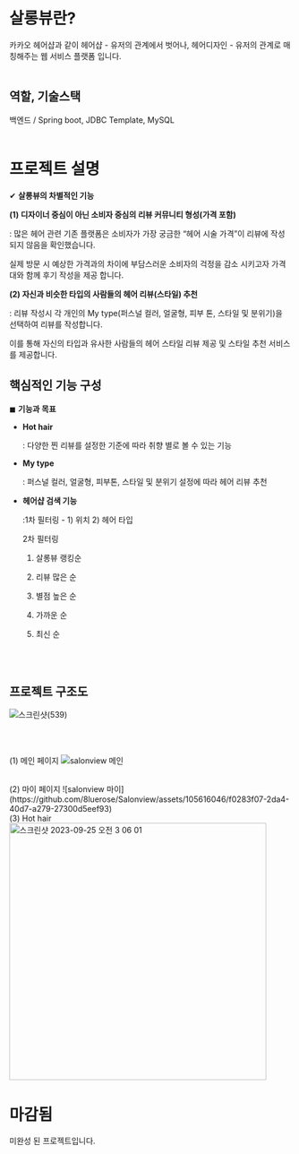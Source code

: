 # 살롱뷰란?
카카오 헤어샵과 같이 헤어샵 - 유저의 관계에서 벗어나, 헤어디자인 - 유저의 관계로 매칭해주는 웹 서비스 플랫폼 입니다.
<br><br>


## 역할, 기술스택
백엔드 / Spring boot, JDBC Template, MySQL
<br><br>


# 프로젝트 설명

✔ **살롱뷰의 차별적인 기능**

**(1) 디자이너 중심이 아닌 소비자 중심의 리뷰 커뮤니티 형성(가격 포함)**

: 많은 헤어 관련 기존 플랫폼은 소비자가 가장 궁금한 “헤어 시술 가격”이 리뷰에 작성되지 않음을 확인했습니다. 

실제 방문 시 예상한 가격과의 차이에 부담스러운 소비자의 걱정을 감소 시키고자 가격대와 함께 후기 작성을 제공 합니다.

**(2) 자신과 비슷한 타입의 사람들의 헤어 리뷰(스타일) 추천**

: 리뷰 작성시 각 개인의 My type(퍼스널 컬러, 얼굴형, 피부 톤, 스타일 및 분위기)을 선택하여 리뷰를 작성합니다. 

이를 통해 자신의 타입과 유사한 사람들의 헤어 스타일 리뷰 제공 및 스타일 추천 서비스를 제공합니다.

## 핵심적인 기능 구성

◼ **기능과 목표**

- **Hot hair**
    
    : 다양한 찐 리뷰를 설정한 기준에 따라 취향 별로 볼 수 있는 기능
    
- **My type**
    
    : 퍼스널 컬러, 얼굴형, 피부톤, 스타일 및 분위기 설정에 따라 헤어 리뷰 추천
    
- **헤어샵 검색 기능**
    
    :1차 필터링 - 1) 위치   2) 헤어 타입
    
     2차 필터링
    
    1) 살롱뷰 랭킹순
    
    2) 리뷰 많은 순
    
    3) 별점 높은 순
    
    4) 가까운 순
    
    5) 최신 순


<br><br>

 ## 프로젝트 구조도
 ![스크린샷(539)](https://github.com/8luerose/Salonview/assets/105616046/30890fbc-440a-4772-8abe-e3e4653c0fe1)

<br><br>

(1) 메인 페이지
![salonview 메인](https://github.com/8luerose/Salonview/assets/105616046/36cb85e0-9cfa-41e7-81e8-43baec830984)

<br>
(2) 마이 페이지
![salonview 마이](https://github.com/8luerose/Salonview/assets/105616046/f0283f07-2da4-40d7-a279-27300d5eef93)

<br> 
(3) Hot hair

<img width="459" alt="스크린샷 2023-09-25 오전 3 06 01" src="https://github.com/8luerose/Salonview/assets/105616046/ab5b89c9-7dba-4884-a33d-4d18c58ffa33">


# 마감됨
미완성 된 프로젝트입니다.
